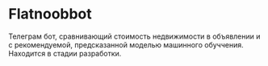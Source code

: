 # Flatnoobbot
Телеграм бот, сравнивающий стоимость недвижимости в объявлении и с рекомендуемой, предсказанной моделью машинного обуччения.
Находится в стадии разработки.

